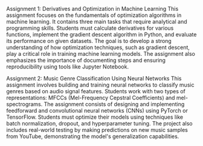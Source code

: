 Assignment 1: Derivatives and Optimization in Machine Learning
This assignment focuses on the fundamentals of optimization algorithms in machine learning. It contains three main tasks that require analytical and programming skills. Students must calculate derivatives for various functions, implement the gradient descent algorithm in Python, and evaluate its performance on given datasets. The goal is to develop a strong understanding of how optimization techniques, such as gradient descent, play a critical role in training machine learning models. The assignment also emphasizes the importance of documenting steps and ensuring reproducibility using tools like Jupyter Notebook.

Assignment 2: Music Genre Classification Using Neural Networks
This assignment involves building and training neural networks to classify music genres based on audio signal features. Students work with two types of representations: MFCCs (Mel-Frequency Cepstral Coefficients) and mel-spectrograms. The assignment consists of designing and implementing feedforward and convolutional neural networks (CNNs) using PyTorch or TensorFlow. Students must optimize their models using techniques like batch normalization, dropout, and hyperparameter tuning. The project also includes real-world testing by making predictions on new music samples from YouTube, demonstrating the model's generalization capabilities.

